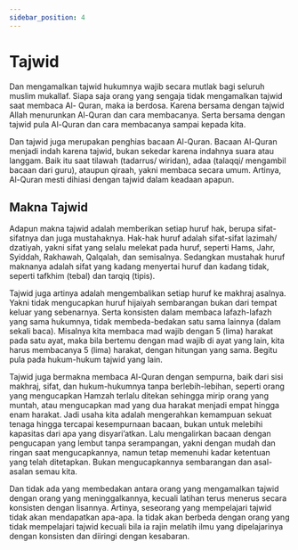 ```yaml
---
sidebar_position: 4
---
```


# Tajwid

Dan mengamalkan tajwid hukumnya wajib secara mutlak bagi seluruh muslim mukallaf. Siapa saja orang yang sengaja tidak mengamalkan tajwid saat membaca Al- Quran, maka ia berdosa. Karena bersama dengan tajwid Allah menurunkan Al-Quran dan cara membacanya. Serta bersama dengan tajwid pula Al-Quran dan cara membacanya sampai kepada kita.

Dan tajwid juga merupakan penghias bacaan Al-Quran. Bacaan Al-Quran menjadi indah karena tajwid, bukan sekedar karena indahnya suara atau langgam. Baik itu saat tilawah (tadarrus/ wiridan), adaa (talaqqi/ mengambil bacaan dari guru), ataupun qiraah, yakni membaca secara umum. Artinya, Al-Quran mesti dihiasi dengan tajwid dalam keadaan apapun.

## Makna Tajwid

Adapun makna tajwid adalah memberikan setiap huruf hak, berupa sifat-sifatnya dan juga mustahaknya. Hak-hak huruf adalah sifat-sifat lazimah/ dzatiyah, yakni sifat yang selalu melekat pada huruf, seperti Hams, Jahr, Syiddah, Rakhawah, Qalqalah, dan semisalnya. Sedangkan mustahak huruf maknanya adalah sifat yang kadang menyertai huruf dan kadang tidak, seperti tafkhim (tebal) dan tarqiq (tipis).

Tajwid juga artinya adalah mengembalikan setiap huruf ke makhraj asalnya. Yakni tidak mengucapkan huruf hijaiyah sembarangan bukan dari tempat keluar yang sebenarnya. Serta konsisten dalam membaca lafazh-lafazh yang sama hukumnya, tidak membeda-bedakan satu sama lainnya (dalam sekali baca). Misalnya kita membaca mad wajib dengan 5 (lima) harakat pada satu ayat, maka bila bertemu dengan mad wajib di ayat yang lain, kita harus membacanya 5 (lima) harakat, dengan hitungan yang sama. Begitu pula pada hukum-hukum tajwid yang lain.

Tajwid juga bermakna membaca Al-Quran dengan sempurna, baik dari sisi makhraj, sifat, dan hukum-hukumnya tanpa berlebih-lebihan, seperti orang yang mengucapkan Hamzah terlalu ditekan sehingga mirip orang yang muntah, atau mengucapkan mad yang dua harakat menjadi empat hingga enam harakat. Jadi usaha kita adalah mengerahkan kemampuan sekuat tenaga hingga tercapai kesempurnaan bacaan, bukan untuk melebihi kapasitas dari apa yang disyari’atkan. Lalu mengalirkan bacaan dengan pengucapan yang lembut tanpa serampangan, yakni dengan mudah dan ringan saat mengucapkannya, namun tetap memenuhi kadar ketentuan yang telah ditetapkan. Bukan mengucapkannya sembarangan dan asal-asalan semau kita.

Dan tidak ada yang membedakan antara orang yang mengamalkan tajwid dengan orang yang meninggalkannya, kecuali latihan terus menerus secara konsisten dengan lisannya. Artinya, seseorang yang mempelajari tajwid tidak akan mendapatkan apa-apa. Ia tidak akan berbeda dengan orang yang tidak mempelajari tajwid kecuali bila ia rajin melatih ilmu yang dipelajarinya dengan konsisten dan diiringi dengan kesabaran.
